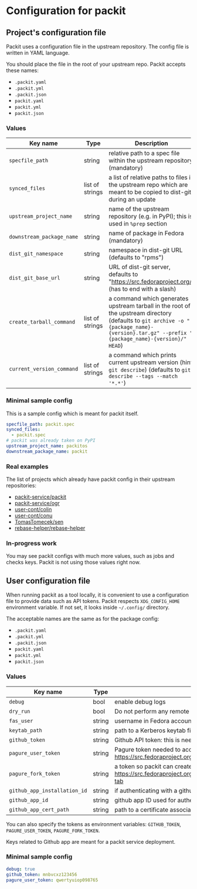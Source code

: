 # Configuration for packit

## Project's configuration file

Packit uses a configuration file in the upstream repository. The config file is written in YAML language.

You should place the file in the root of your upstream repo. Packit accepts these names:
* `.packit.yaml`
* `.packit.yml`
* `.packit.json`
* `packit.yaml`
* `packit.yml`
* `packit.json`


### Values

 Key name                  | Type            | Description
---------------------------|-----------------|----------------------------------------------------------------------
 `specfile_path`           | string          | relative path to a spec file within the upstream repository (mandatory)
 `synced_files`            | list of strings | a list of relative paths to files in the upstream repo which are meant to be copied to dist-git during an update
 `upstream_project_name`   | string          | name of the upstream repository (e.g. in PyPI); this is used in `%prep` section
 `downstream_package_name` | string          | name of package in Fedora (mandatory)
 `dist_git_namespace`      | string          | namespace in dist-git URL (defaults to "rpms")
 `dist_git_base_url`       | string          | URL of dist-git server, defaults to "https://src.fedoraproject.org/" (has to end with a slash)
 `create_tarball_command`  | list of strings | a command which generates upstream tarball in the root of the upstream directory (defaults to `git archive -o "{package_name}-{version}.tar.gz" --prefix "{package_name}-{version}/" HEAD`)
 `current_version_command` | list of strings | a command which prints current upstream version (hint: `git describe`) (defaults to `git describe --tags --match '*.*'`)


### Minimal sample config

This is a sample config which is meant for packit itself.

```yaml
specfile_path: packit.spec
synced_files:
  - packit.spec
# packit was already taken on PyPI
upstream_project_name: packitos
downstream_package_name: packit
```

### Real examples

The list of projects which already have packit config in their upstream repositories:
* [packit-service/packit](https://github.com/packit-service/packit/blob/master/.packit.yaml)
* [packit-service/ogr](https://github.com/packit-service/ogr/blob/master/.packit.yaml)
* [user-cont/colin](https://github.com/user-cont/colin/blob/master/.packit.yaml)
* [user-cont/conu](https://github.com/user-cont/conu/blob/master/.packit.yaml)
* [TomasTomecek/sen](https://github.com/TomasTomecek/sen/blob/master/.packit.yaml)
* [rebase-helper/rebase-helper](https://github.com/rebase-helper/rebase-helper/blob/master/.packit.yaml)


### In-progress work

You may see packit configs with much more values, such as jobs and checks
keys. Packit is not using those values right now.


## User configuration file

When running packit as a tool locally, it is convenient to use a configuration
file to provide data such as API tokens. Packit respects `XDG_CONFIG_HOME`
environment variable. If not set, it looks inside `~/.config/` directory.

The acceptable names are the same as for the package config:
* `.packit.yaml`
* `.packit.yml`
* `.packit.json`
* `packit.yaml`
* `packit.yml`
* `packit.json`


### Values

 Key name                     | Type            | Description
------------------------------|-----------------|----------------------------------------------------------------------
 `debug`                      | bool            | enable debug logs
 `dry_run`                    | bool            | Do not perform any remote changes (pull requests or comments).
 `fas_user`                   | string          | username in Fedora account system (to perform kinit if needed)
 `keytab_path`                | string          | path to a Kerberos keytab file (requires `fas_user` to be set)
 `github_token`               | string          | Github API token: this is needed when packit interacts with Github API
 `pagure_user_token`          | string          | Pagure token needed to access REST API, get it at: https://src.fedoraproject.org/settings#nav-api-tab
 `pagure_fork_token`          | string          | a token so packit can create a pull request: https://src.fedoraproject.org/fork/YOU/rpms/PACKAGE/settings#apikeys-tab
 `github_app_installation_id` | string          | if authenticating with a github app, this is the installation ID
 `github_app_id`              | string          | github app ID used for authentication
 `github_app_cert_path`       | string          | path to a certificate associated with a github app

You can also specify the tokens as environment variables: `GITHUB_TOKEN`, `PAGURE_USER_TOKEN`, `PAGURE_FORK_TOKEN`.

Keys related to Github app are meant for a packit service deployment.


### Minimal sample config

```yaml
debug: true
github_token: mnbvcxz123456
pagure_user_token: qwertyuiop098765
```

